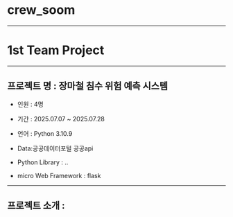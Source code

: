 # crew_soom
---

# 1st Team Project

---

## 프로젝트 명 : 장마철 침수 위험 예측 시스템


   + 인원 : 4명

   + 기간 : 2025.07.07 ~ 2025.07.28

   + 언어 : Python 3.10.9

   + Data:공공데이터포털 공공api

   + Python Library : ..

   + micro Web Framework : flask

---

## 프로젝트 소개 : 
   
    
